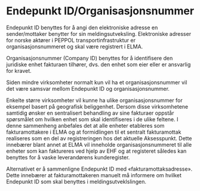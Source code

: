 # Endepunkt ID/Organisasjonsnummer

Endepunkt ID benyttes for å angi den elektroniske adresse en sender/mottaker benytter for sin meldingsutveksling.  Elektroniske adresser for norske aktører i PEPPOL transportinfrastruktur er organisasjonsnummeret og skal være registrert i ELMA.  

Organisasjonsnummer (Company ID) benyttes for å identifisere den juridiske enhet fakturaen tilhører, dvs. den enhet som eier eller er ansvarlig for kravet.

Siden mindre virksomheter normalt kun vil ha et organisasjonsnummer vil det være samsvar mellom Endepunkt ID og organisasjonsnummer.

Enkelte større virksomheter vil kunne ha ulike organisasjonsnummer for eksempel basert på geografisk beliggenhet. Dersom disse virksomhetene samtidig ønsker en sentralisert behandling av sine fakturaer oppstår spørsmålet om hvilken enhet som skal identifiseres i de ulike feltene.  I denne sammenheng anbefales det at alle enheter etableres som fakturamottakere i ELMA og at formidlingen til et sentralt fakturamottak realiseres som en del av registreringen hos det aktuelle Aksesspunkt. Dette innebærer blant annet at ELMA vil inneholde organisasjonsnummeret til alle enheter som kan faktureres ved hjelp av EHF og at registeret således kan benyttes for å vaske leverandørens kunderegister.

Alternativet er å sammenligne Endepunkt ID med «fakturamottaksadresse». Dette innebærer at fakturamottakeren manuelt må informere om hvilket Endepunkt ID som skal benyttes i meldingsutveklslingen.
